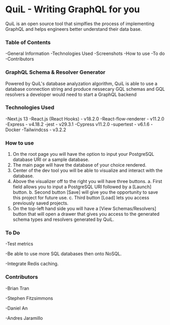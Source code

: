 # QuiL - Writing GraphQL for you

QuiL is an open source tool that simplfies the process of implementing GraphQL and helps engineers better understand their data base.

### Table of Contents

  -General Information
  -Technologies Used
  -Screenshots
  -How to use
  -To do
  -Contributors

### GraphQL Schema & Resolver Generator

Powered by QuiL's database analyzation algorithm, QuiL is able to use a database connection string and produce nessecary GQL schemas and GQL resolvers a developer would need to start a GraphQL backend

### Technologies Used

  -Next.js 13
  -React.js (React Hooks) - v18.2.0
  -React-flow-renderer - v11.2.0
  -Express - v4.18.2
  -jest - v29.3.1
  -Cypress v11.2.0
  -supertest - v6.1.6
  -Docker
  -Tailwindcss - v3.2.2

### How to use

  1. On the root page you will have the option to input your PostgreSQL database URI or a sample database.
  2. The main page will have the database of your choice rendered.
  3. Center of the dev tool you will be able to visualize and interact with the database.
  4. Above the visualizer off to the right you will have three buttons.
    a. First field allows you to input a PostgreSQL URI followed by a [Launch] button.
    b. Second button [Save] will give you the opportunity to save this project for future use.
    c. Third button [Load] lets you access previously saved projects.
  5. On the top-left hand side you will have a [View Schemas/Resolvers] button that will open a drawer that gives you access to the generated schema types and resolvers generated by QuiL.

### To Do

  -Test metrics
  
  -Be able to use more SQL databases then onto NoSQL.
  
  -Integrate Redis caching.
  



### Contributors

  -Brian Tran             
  
  -Stephen Fitzsimmons     
  
  -Daniel An 
  
  -Andres Jaramillo


